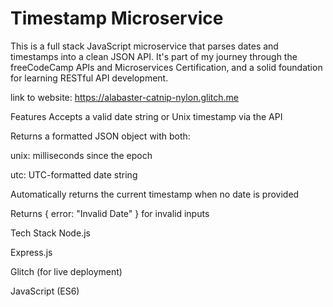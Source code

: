 # Timestamp Microservice

This is a full stack JavaScript microservice that parses dates and timestamps into a clean JSON API. It's part of my journey through the freeCodeCamp APIs and Microservices Certification, and a solid foundation for learning RESTful API development.

link to website: https://alabaster-catnip-nylon.glitch.me

Features
Accepts a valid date string or Unix timestamp via the API

Returns a formatted JSON object with both:

unix: milliseconds since the epoch

utc: UTC-formatted date string

Automatically returns the current timestamp when no date is provided

Returns { error: "Invalid Date" } for invalid inputs

Tech Stack
Node.js

Express.js

Glitch (for live deployment)

JavaScript (ES6)
